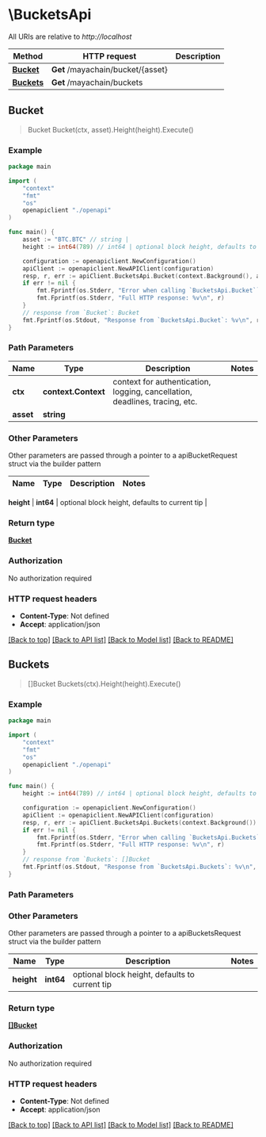 # \BucketsApi

All URIs are relative to *http://localhost*

Method | HTTP request | Description
------------- | ------------- | -------------
[**Bucket**](BucketsApi.md#Bucket) | **Get** /mayachain/bucket/{asset} | 
[**Buckets**](BucketsApi.md#Buckets) | **Get** /mayachain/buckets | 



## Bucket

> Bucket Bucket(ctx, asset).Height(height).Execute()





### Example

```go
package main

import (
    "context"
    "fmt"
    "os"
    openapiclient "./openapi"
)

func main() {
    asset := "BTC.BTC" // string | 
    height := int64(789) // int64 | optional block height, defaults to current tip (optional)

    configuration := openapiclient.NewConfiguration()
    apiClient := openapiclient.NewAPIClient(configuration)
    resp, r, err := apiClient.BucketsApi.Bucket(context.Background(), asset).Height(height).Execute()
    if err != nil {
        fmt.Fprintf(os.Stderr, "Error when calling `BucketsApi.Bucket``: %v\n", err)
        fmt.Fprintf(os.Stderr, "Full HTTP response: %v\n", r)
    }
    // response from `Bucket`: Bucket
    fmt.Fprintf(os.Stdout, "Response from `BucketsApi.Bucket`: %v\n", resp)
}
```

### Path Parameters


Name | Type | Description  | Notes
------------- | ------------- | ------------- | -------------
**ctx** | **context.Context** | context for authentication, logging, cancellation, deadlines, tracing, etc.
**asset** | **string** |  | 

### Other Parameters

Other parameters are passed through a pointer to a apiBucketRequest struct via the builder pattern


Name | Type | Description  | Notes
------------- | ------------- | ------------- | -------------

 **height** | **int64** | optional block height, defaults to current tip | 

### Return type

[**Bucket**](Bucket.md)

### Authorization

No authorization required

### HTTP request headers

- **Content-Type**: Not defined
- **Accept**: application/json

[[Back to top]](#) [[Back to API list]](../README.md#documentation-for-api-endpoints)
[[Back to Model list]](../README.md#documentation-for-models)
[[Back to README]](../README.md)


## Buckets

> []Bucket Buckets(ctx).Height(height).Execute()





### Example

```go
package main

import (
    "context"
    "fmt"
    "os"
    openapiclient "./openapi"
)

func main() {
    height := int64(789) // int64 | optional block height, defaults to current tip (optional)

    configuration := openapiclient.NewConfiguration()
    apiClient := openapiclient.NewAPIClient(configuration)
    resp, r, err := apiClient.BucketsApi.Buckets(context.Background()).Height(height).Execute()
    if err != nil {
        fmt.Fprintf(os.Stderr, "Error when calling `BucketsApi.Buckets``: %v\n", err)
        fmt.Fprintf(os.Stderr, "Full HTTP response: %v\n", r)
    }
    // response from `Buckets`: []Bucket
    fmt.Fprintf(os.Stdout, "Response from `BucketsApi.Buckets`: %v\n", resp)
}
```

### Path Parameters



### Other Parameters

Other parameters are passed through a pointer to a apiBucketsRequest struct via the builder pattern


Name | Type | Description  | Notes
------------- | ------------- | ------------- | -------------
 **height** | **int64** | optional block height, defaults to current tip | 

### Return type

[**[]Bucket**](Bucket.md)

### Authorization

No authorization required

### HTTP request headers

- **Content-Type**: Not defined
- **Accept**: application/json

[[Back to top]](#) [[Back to API list]](../README.md#documentation-for-api-endpoints)
[[Back to Model list]](../README.md#documentation-for-models)
[[Back to README]](../README.md)

